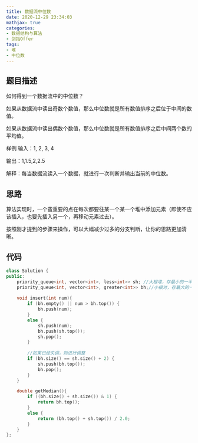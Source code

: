```yaml
---
title: 数据流中位数
date: 2020-12-29 23:34:03
mathjax: true
categories:
- 数据结构与算法
- 剑指Offer
tags: 
- 堆
- 中位数
---
```


## 题目描述

如何得到一个数据流中的中位数？

如果从数据流中读出奇数个数值，那么中位数就是所有数值排序之后位于中间的数值。

如果从数据流中读出偶数个数值，那么中位数就是所有数值排序之后中间两个数的平均值。

样例
输入：1, 2, 3, 4

输出：1,1.5,2,2.5

解释：每当数据流读入一个数据，就进行一次判断并输出当前的中位数。

## 思路

算法实现时，一个蛮重要的点在每次都要往某一个某一个堆中添加元素（即使不应该插入，也要先插入另一个，再移动元素过去）。

按照刚才提到的步骤来操作，可以大幅减少过多的分支判断，让你的思路更加清晰。

## 代码

```cpp
class Solution {
public:
    priority_queue<int, vector<int>, less<int>> sh; //大根堆，存最小的一半
    priority_queue<int, vector<int>, greater<int>> bh;//小根对，存最大的一半
    
    void insert(int num){
        if (bh.empty() || num > bh.top()) {
            bh.push(num);
        }
        else { 
            sh.push(num);
            bh.push(sh.top());
            sh.pop();
        }
        
        //如果已经失调，则进行调整
        if (bh.size() == sh.size() + 2) {
            sh.push(bh.top());
            bh.pop();
        }
    }

    double getMedian(){
        if ((bh.size() + sh.size()) & 1) {
            return bh.top();
        }
        else {
            return (bh.top() + sh.top()) / 2.0;
        }
    }
};
```
